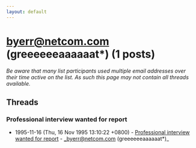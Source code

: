 ```yaml
---
layout: default
---
```


# byerr@netcom.com (greeeeeeaaaaaat*) (1 posts)

_Be aware that many list participants used multiple email addresses over their time active on the list. As such this page may not contain all threads available._

## Threads

### Professional interview wanted for report
+ 1995-11-16 (Thu, 16 Nov 1995 13:10:22 +0800) - [Professional interview wanted for report](/archive/1995/11/9112edc042583372d7316344022a16e7a9efe3d8cde68d715866a69d9b3ae1dc) - _byerr@netcom.com (greeeeeeaaaaaat*)_

